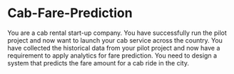 # Cab-Fare-Prediction
You are a cab rental start-up company. You have successfully run the pilot project and  now want to launch your cab service across the country. You have collected the  historical data from your pilot project and now have a requirement to apply analytics for  fare prediction. You need to design a system that predicts the fare amount for a cab ride  in the city. 
